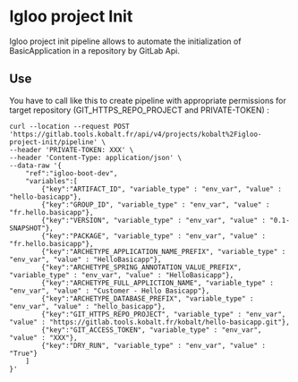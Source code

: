 # Igloo project Init

Igloo project init pipeline allows to automate the initialization of BasicApplication in a repository by GitLab Api.

## Use

You have to call like this to create pipeline with appropriate permissions for target repository (GIT_HTTPS_REPO_PROJECT and PRIVATE-TOKEN) :

```
curl --location --request POST 'https://gitlab.tools.kobalt.fr/api/v4/projects/kobalt%2Figloo-project-init/pipeline' \
--header 'PRIVATE-TOKEN: XXX' \
--header 'Content-Type: application/json' \
--data-raw '{
    "ref":"igloo-boot-dev",
    "variables":[
        {"key":"ARTIFACT_ID", "variable_type" : "env_var", "value" : "hello-basicapp"},
        {"key":"GROUP_ID", "variable_type" : "env_var", "value" : "fr.hello.basicapp"},
        {"key":"VERSION", "variable_type" : "env_var", "value" : "0.1-SNAPSHOT"},
        {"key":"PACKAGE", "variable_type" : "env_var", "value" : "fr.hello.basicapp"},
        {"key":"ARCHETYPE_APPLICATION_NAME_PREFIX", "variable_type" : "env_var", "value" : "HelloBasicapp"},
        {"key":"ARCHETYPE_SPRING_ANNOTATION_VALUE_PREFIX", "variable_type" : "env_var", "value" : "HelloBasicapp"},
        {"key":"ARCHETYPE_FULL_APPLICTION_NAME", "variable_type" : "env_var", "value" : "Customer - Hello Basicapp"},
        {"key":"ARCHETYPE_DATABASE_PREFIX", "variable_type" : "env_var", "value" : "hello_basicapp"},
        {"key":"GIT_HTTPS_REPO_PROJECT", "variable_type" : "env_var", "value" : "https://gitlab.tools.kobalt.fr/kobalt/hello-basicapp.git"},
        {"key":"GIT_ACCESS_TOKEN", "variable_type" : "env_var", "value" : "XXX"},
        {"key":"DRY_RUN", "variable_type" : "env_var", "value" : "True"}
    ]
}'
```

